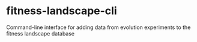 # fitness-landscape-cli
Command-line interface for adding data from evolution experiments to the fitness landscape database
